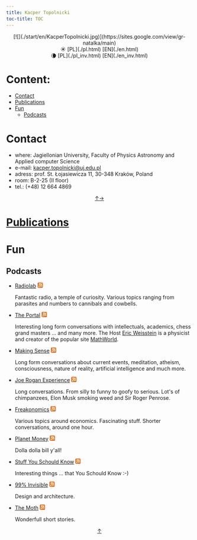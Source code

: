```yaml
---
title: Kacper Topolnicki
toc-title: TOC 
---
```


<center>
[![](./start/en/KacperTopolnicki.jpg)](https://sites.google.com/view/gr-natalka/main)
</center>

<center>
☀️ [PL](./pl.html)  [EN](./en.html) 
</center>
<center>
🌘 [PL](./pl_inv.html)  [EN](./en_inv.html) 
</center>



# Content:

* [Contact](#contact)
* [Publications](./0en_inv.html)
* [Fun](#fun)
	* [Podcasts](#podcasts)



# Contact

* where: Jagiellonian University, Faculty of Physics Astronomy and Applied computer Science
* e-mail: <kacper.topolnicki@uj.edu.pl>
* adress: prof. St. Łojasiewicza 11, 30-348 Kraków, Poland
* room: B-2-25 (II floor)
* tel.: (+48) 12 664 4869  

<div style="text-align: center"><a href = #content title = "content">↑</a><a href = #publications title = "publications">→</a></div>

# [Publications](./0en_inv.html)



# Fun



## Podcasts

* [Radiolab](https://www.npr.org/podcasts/452538884/radiolab) [![](./start/en/020_Fun/010_Podcasts/feed-icon-14x14.png)](http://feeds.feedburner.com/radiolab)

  Fantastic radio, a temple of curiosity. Various topics ranging from parasites and numbers to cannibals and cowbells.

* [The Portal](https://www.youtube.com/user/nobani88) [![](./start/en/020_Fun/010_Podcasts/feed-icon-14x14.png)](https://rss.art19.com/the-portal)

  Interesting long form conversations with intellectuals, academics, chess grand masters ... and many more. The Host 
  [Eric Weisstein](https://en.wikipedia.org/wiki/Eric_W._Weisstein)
  is a physicist and creator of the popular site [MathWorld](http://mathworld.wolfram.com/).

* [Making Sense](https://samharris.org/podcast/) [![](./start/en/020_Fun/010_Podcasts/feed-icon-14x14.png)](http://wakingup.libsyn.com/rss)

  Long form conversations about current events, meditation, atheism, consciousness, nature of reality, artificial intelligence and much more.

* [Joe Rogan Experience](https://www.youtube.com/user/PowerfulJRE) [![](./start/en/020_Fun/010_Podcasts/feed-icon-14x14.png)](http://joeroganexp.joerogan.libsynpro.com/irss)

  Long conversations. From silly to funny to goofy to serious. Lot's of chimpanzees, Elon Musk smoking weed and Sir Roger Penrose.

* [Freakonomics](http://freakonomics.com/) [![](./start/en/020_Fun/010_Podcasts/feed-icon-14x14.png)](https://www.omnycontent.com/d/playlist/aaea4e69-af51-495e-afc9-a9760146922b/14a43378-edb2-49be-8511-ab0d000a7030/d1b9612f-bb1b-4b85-9c0c-ab0d004ab37a/podcast.rss)

  Various topics around economics. Fascinating stuff. Shorter conversations, around one hour.

* [Planet Money](https://www.npr.org/sections/money/) [![](./start/en/020_Fun/010_Podcasts/feed-icon-14x14.png)](https://www.npr.org/rss/podcast.php?id=510289)

	Dolla dolla bill y'all!

* [Stuff You Schould Know](https://www.howstuffworks.com/) [![](./start/en/020_Fun/010_Podcasts/feed-icon-14x14.png)](https://feeds.megaphone.fm/stuffyoushouldknow)

  Interesting things ... that You Schould Know :-)

* [99% Invisible](http://99percentinvisible.org/) [![](./start/en/020_Fun/010_Podcasts/feed-icon-14x14.png)](http://invisible99.podbean.com/feed/)

  Design and architecture.

* [The Moth](https://themoth.org/) [![](./start/en/020_Fun/010_Podcasts/feed-icon-14x14.png)](http://feeds.themoth.org/themothpodcast)

  Wonderfull short stories.

 

<div style="text-align: center"><a href = #fun title = "fun">↑</a></div>
